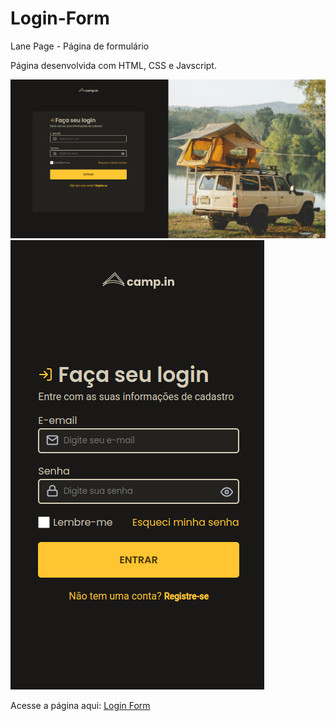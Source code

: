 # Login-Form
Lane Page - Página de formulário


Página desenvolvida com HTML, CSS e Javscript.


![Desktop](print-desktop.png)
![Mobile](print-mobile.png)


Acesse a página aqui: [Login Form](https://mtsgreat.github.io/Login-Form/)
